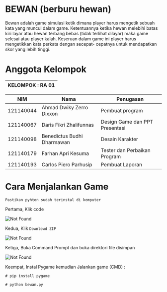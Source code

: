 # BEWAN  (berburu hewan)
Bewan adalah game simulasi ketik dimana player harus mengetik sebuah kata yang
muncul dalam game. Ketentuannya ketika hewan melebihi batas kiri layar atau 
hewan terbang bebas (tidak terlihat dilayar) maka game selesai atau player kalah.
Keseruan dalam game ini player harus mengetikkan kata perkata dengan secepat-
cepatnya untuk mendapatkan skor yang lebih tinggi.


# Anggota Kelompok

| KELOMPOK : RA 01 |
| ---------------- |

|    NIM    |              Nama            |         Penugasan              |
| --------- | ---------------------------- | ------------------------------ |
| 121140044 | Ahmad Dwiky Zerro Dixxon     | Pembuat program                |
| 121140067 | Daris Fikri Zhalifunnas      | Design Game dan PPT Presentasi |
| 121140098 | Benedictus Budhi Dharmawan   | Desain Karakter                |
| 121140179 | Farhan Apri Kesuma           | Tester dan Perbaikan Program   |
| 121140193 | Carlos Piero Parhusip        | Pembuat Laporan                |


# Cara Menjalankan Game

`Pastikan pyhton sudah terinstal di komputer`


Pertama, Klik code

![Not Found](https://github.com/1wikii/BEWAN-berburu-hewan-/blob/main/img/download.png)

Kedua, Klik `Downlowd ZIP`

![Not Found](https://github.com/1wikii/BEWAN-berburu-hewan-/blob/main/img/download-klik.png)


Ketiga, Buka Command Prompt dan buka direktori file disimpan 

![Not Found](https://github.com/1wikii/BEWAN-berburu-hewan-/blob/main/img/direktori.png)


Keempat, Instal Pygame kemudian Jalankan game (CMD) : 

```
# pip install pygame

# python bewan.py
```



 
